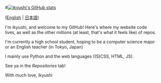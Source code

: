 #[![ikyushi's GitHub stats](https://github-readme-stats.vercel.app/api?username=ikyushi&count_private=true&show_icons=true&theme=tokyonight&border_radius=10)](https://github.com/anuraghazra/github-readme-stats)

([English](README.md) | [日本語](README_jp.md))

I'm ikyushi, and welcome to my GitHub! Here's where my website code lives, as well as the other millions (at least, that's what it feels like) of repos.

I'm currently a high school student, hoping to be a computer science major or an English teacher (in Tokyo, Japan)

I mainly use Python and the web languages ((S)CSS, HTML, JS).

See ya in the _Repositories_ tab!

With much love,
ikyushi
